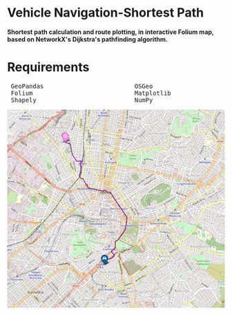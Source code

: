 # Vehicle Navigation-Shortest Path

**Shortest path calculation and route plotting, in interactive Folium map, based on NetworkX's Dijkstra's pathfinding algorithm.**

# Requirements

<pre>
 GeoPandas                         OSGeo                       OSMnx                                         
 Folium                            Matplotlib                  PyProj                 
 Shapely                           NumPy                       Contextily          
</pre>                          

![](/Project_Image.png)
